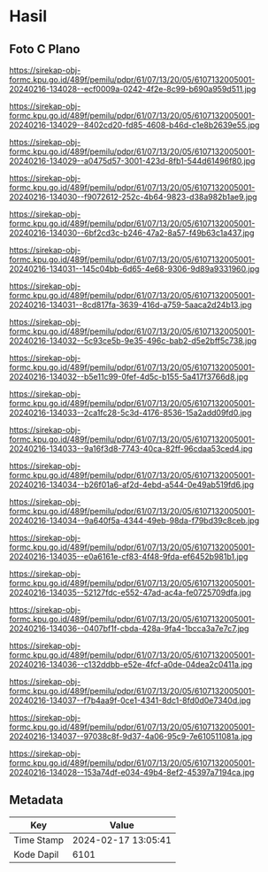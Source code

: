 # Hasil

## Foto C Plano

https://sirekap-obj-formc.kpu.go.id/489f/pemilu/pdpr/61/07/13/20/05/6107132005001-20240216-134028--ecf0009a-0242-4f2e-8c99-b690a959d511.jpg

https://sirekap-obj-formc.kpu.go.id/489f/pemilu/pdpr/61/07/13/20/05/6107132005001-20240216-134029--8402cd20-fd85-4608-b46d-c1e8b2639e55.jpg

https://sirekap-obj-formc.kpu.go.id/489f/pemilu/pdpr/61/07/13/20/05/6107132005001-20240216-134029--a0475d57-3001-423d-8fb1-544d61496f80.jpg

https://sirekap-obj-formc.kpu.go.id/489f/pemilu/pdpr/61/07/13/20/05/6107132005001-20240216-134030--f9072612-252c-4b64-9823-d38a982b1ae9.jpg

https://sirekap-obj-formc.kpu.go.id/489f/pemilu/pdpr/61/07/13/20/05/6107132005001-20240216-134030--6bf2cd3c-b246-47a2-8a57-f49b63c1a437.jpg

https://sirekap-obj-formc.kpu.go.id/489f/pemilu/pdpr/61/07/13/20/05/6107132005001-20240216-134031--145c04bb-6d65-4e68-9306-9d89a9331960.jpg

https://sirekap-obj-formc.kpu.go.id/489f/pemilu/pdpr/61/07/13/20/05/6107132005001-20240216-134031--8cd817fa-3639-416d-a759-5aaca2d24b13.jpg

https://sirekap-obj-formc.kpu.go.id/489f/pemilu/pdpr/61/07/13/20/05/6107132005001-20240216-134032--5c93ce5b-9e35-496c-bab2-d5e2bff5c738.jpg

https://sirekap-obj-formc.kpu.go.id/489f/pemilu/pdpr/61/07/13/20/05/6107132005001-20240216-134032--b5e11c99-0fef-4d5c-b155-5a417f3766d8.jpg

https://sirekap-obj-formc.kpu.go.id/489f/pemilu/pdpr/61/07/13/20/05/6107132005001-20240216-134033--2ca1fc28-5c3d-4176-8536-15a2add09fd0.jpg

https://sirekap-obj-formc.kpu.go.id/489f/pemilu/pdpr/61/07/13/20/05/6107132005001-20240216-134033--9a16f3d8-7743-40ca-82ff-96cdaa53ced4.jpg

https://sirekap-obj-formc.kpu.go.id/489f/pemilu/pdpr/61/07/13/20/05/6107132005001-20240216-134034--b26f01a6-af2d-4ebd-a544-0e49ab519fd6.jpg

https://sirekap-obj-formc.kpu.go.id/489f/pemilu/pdpr/61/07/13/20/05/6107132005001-20240216-134034--9a640f5a-4344-49eb-98da-f79bd39c8ceb.jpg

https://sirekap-obj-formc.kpu.go.id/489f/pemilu/pdpr/61/07/13/20/05/6107132005001-20240216-134035--e0a6161e-cf83-4f48-9fda-ef6452b981b1.jpg

https://sirekap-obj-formc.kpu.go.id/489f/pemilu/pdpr/61/07/13/20/05/6107132005001-20240216-134035--52127fdc-e552-47ad-ac4a-fe0725709dfa.jpg

https://sirekap-obj-formc.kpu.go.id/489f/pemilu/pdpr/61/07/13/20/05/6107132005001-20240216-134036--0407bf1f-cbda-428a-9fa4-1bcca3a7e7c7.jpg

https://sirekap-obj-formc.kpu.go.id/489f/pemilu/pdpr/61/07/13/20/05/6107132005001-20240216-134036--c132ddbb-e52e-4fcf-a0de-04dea2c0411a.jpg

https://sirekap-obj-formc.kpu.go.id/489f/pemilu/pdpr/61/07/13/20/05/6107132005001-20240216-134037--f7b4aa9f-0ce1-4341-8dc1-8fd0d0e7340d.jpg

https://sirekap-obj-formc.kpu.go.id/489f/pemilu/pdpr/61/07/13/20/05/6107132005001-20240216-134037--97038c8f-9d37-4a06-95c9-7e610511081a.jpg

https://sirekap-obj-formc.kpu.go.id/489f/pemilu/pdpr/61/07/13/20/05/6107132005001-20240216-134028--153a74df-e034-49b4-8ef2-45397a7194ca.jpg


## Metadata

| Key        | Value               |
| ---------- | ------------------- |
| Time Stamp | 2024-02-17 13:05:41 |
| Kode Dapil | 6101                |



